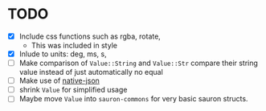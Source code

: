 # TODO
- [x] Include css functions such as rgba, rotate,
    - This was included in style
- [X] Inlude to units: deg, ms, s,
- [ ] Make comparison of `Value::String` and `Value::Str` compare their string value instead of just automatically no equal
- [ ] Make use of [native-json](https://crates.io/crates/native-json)
- [ ] shrink `Value` for simplified usage
- [ ] Maybe move `Value` into `sauron-commons` for very basic sauron structs.
